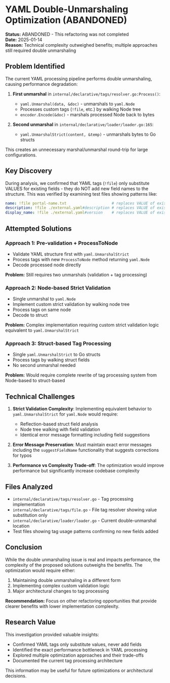 # YAML Double-Unmarshaling Optimization (ABANDONED)

**Status:** ABANDONED - This refactoring was not completed  
**Date:** 2025-01-14  
**Reason:** Technical complexity outweighed benefits; multiple approaches still required double unmarshaling

## Problem Identified

The current YAML processing pipeline performs double unmarshaling, causing performance degradation:

1. **First unmarshal** in `internal/declarative/tags/resolver.go:Process()`:
   - `yaml.Unmarshal(data, &doc)` - unmarshals to `yaml.Node`
   - Processes custom tags (`!file`, etc.) by walking Node tree
   - `encoder.Encode(&doc)` - marshals processed Node back to bytes

2. **Second unmarshal** in `internal/declarative/loader/loader.go:165`:
   - `yaml.UnmarshalStrict(content, &temp)` - unmarshals bytes to Go structs

This creates an unnecessary marshal/unmarshal round-trip for large configurations.

## Key Discovery

During analysis, we confirmed that YAML tags (`!file`) only substitute VALUES for existing fields - they do NOT add new field names to the structure. This was verified by examining test files showing patterns like:

```yaml
name: !file portal-name.txt                    # replaces VALUE of existing 'name' field
description: !file ./external.yaml#description # replaces VALUE of existing 'description' field  
display_name: !file ./external.yaml#version    # replaces VALUE of existing 'display_name' field
```

## Attempted Solutions

### Approach 1: Pre-validation + ProcessToNode
- Validate YAML structure first with `yaml.UnmarshalStrict`
- Process tags with new `ProcessToNode` method returning `yaml.Node`
- Decode processed node directly

**Problem:** Still requires two unmarshals (validation + tag processing)

### Approach 2: Node-based Strict Validation
- Single unmarshal to `yaml.Node`
- Implement custom strict validation by walking node tree
- Process tags on same node
- Decode to struct

**Problem:** Complex implementation requiring custom strict validation logic equivalent to `yaml.UnmarshalStrict`

### Approach 3: Struct-based Tag Processing
- Single `yaml.UnmarshalStrict` to Go structs
- Process tags by walking struct fields
- No second unmarshal needed

**Problem:** Would require complete rewrite of tag processing system from Node-based to struct-based

## Technical Challenges

1. **Strict Validation Complexity**: Implementing equivalent behavior to `yaml.UnmarshalStrict` for `yaml.Node` would require:
   - Reflection-based struct field analysis
   - Node tree walking with field validation
   - Identical error message formatting including field suggestions

2. **Error Message Preservation**: Must maintain exact error messages including the `suggestFieldName` functionality that suggests corrections for typos

3. **Performance vs Complexity Trade-off**: The optimization would improve performance but significantly increase codebase complexity

## Files Analyzed

- `internal/declarative/tags/resolver.go` - Tag processing implementation
- `internal/declarative/tags/file.go` - File tag resolver showing value substitution only
- `internal/declarative/loader/loader.go` - Current double-unmarshal location
- Test files showing tag usage patterns confirming no new fields added

## Conclusion

While the double unmarshaling issue is real and impacts performance, the complexity of the proposed solutions outweighs the benefits. The optimization would require either:

1. Maintaining double unmarshaling in a different form
2. Implementing complex custom validation logic 
3. Major architectural changes to tag processing

**Recommendation:** Focus on other refactoring opportunities that provide clearer benefits with lower implementation complexity.

## Research Value

This investigation provided valuable insights:
- Confirmed YAML tags only substitute values, never add fields
- Identified the exact performance bottleneck in YAML processing
- Explored multiple optimization approaches and their trade-offs
- Documented the current tag processing architecture

This information may be useful for future optimizations or architectural decisions.